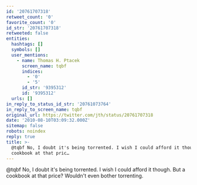 ```yaml
---
id: '20761707318'
retweet_count: '0'
favorite_count: '0'
id_str: '20761707318'
retweeted: false
entities:
  hashtags: []
  symbols: []
  user_mentions:
    - name: Thomas H. Ptacek
      screen_name: tqbf
      indices:
        - '0'
        - '5'
      id_str: '9395312'
      id: '9395312'
  urls: []
in_reply_to_status_id_str: '20761073764'
in_reply_to_screen_name: tqbf
original_url: https://twitter.com/jth/status/20761707318
date: '2010-08-10T03:09:32.000Z'
sitemap: false
robots: noindex
reply: true
title: >-
  @tqbf No, I doubt it's being torrented. I wish I could afford it though. But a
  cookbook at that pric…
---
```


@tqbf No, I doubt it's being torrented. I wish I could afford it though. But a cookbook at that price? Wouldn't even bother torrenting.